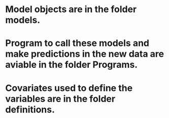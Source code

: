 # Model objects are in the folder models.
# Program to call these models and make predictions in the new data are aviable in the folder Programs.
# Covariates used to define the variables are in the folder definitions.
